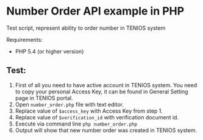 # Number Order API example in PHP

Test script, represent ability to order number in TENIOS system

Requirements:
- PHP 5.4 (or higher version)

## Test:
1. First of all you need to have active account in TENIOS system. You need to copy your personal Access Key, it can be found in General Setting page in TENIOS portal.
2. Open `number_order.php` file with text editor.
3. Replace value of ``$access_key`` with Access Key from step 1.
4. Replace value of ``$verification_id`` with verification document id.
5. Execute via command line ``php number_order.php``
6. Output will show that new number order was created in TENIOS system.
